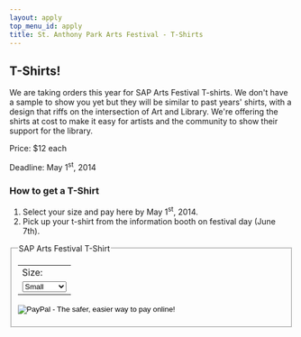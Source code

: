 ```yaml
---
layout: apply
top_menu_id: apply
title: St. Anthony Park Arts Festival - T-Shirts
---
```

## T-Shirts!

We are taking orders this year for SAP Arts Festival T-shirts. 
We don't have a sample to show you yet but they will be similar to past years' shirts,
with a design that riffs on the intersection of Art and Library. 
We're offering the shirts at cost to make it easy for artists and the
community to show their support for the library.

Price: $12 each

Deadline: May 1<sup>st</sup>, 2014

### How to get a T-Shirt

1. Select your size and pay here by May 1<sup>st</sup>, 2014.
2. Pick up your t-shirt from the information booth on festival day (June 7th).

<fieldset>
<legend>SAP Arts Festival T-Shirt</legend>
<form action="https://www.paypal.com/cgi-bin/webscr" method="post" target="_top">
<input type="hidden" name="cmd" value="_s-xclick">
<input type="hidden" name="hosted_button_id" value="X8EPHDJGMSSSJ">
<table>
<tr><td><input type="hidden" name="on0" value="Sizes">Size:</td></tr><tr><td><select name="os0">
  <option value="Small">Small </option>
  <option value="Medium">Medium </option>
  <option value="Large">Large </option>
  <option value="X Large">X Large </option>
  <option value="XX Large">XX Large </option>
</select> </td></tr>
</table>
<input type="image" src="https://www.paypalobjects.com/en_US/i/btn/btn_buynow_LG.gif" border="0" name="submit" alt="PayPal - The safer, easier way to pay online!">
<img alt="" border="0" src="https://www.paypalobjects.com/en_US/i/scr/pixel.gif" width="1" height="1">
</form>
</fieldset>

